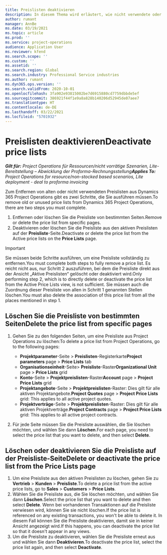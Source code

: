 ```yaml
---
title: Preislisten deaktivieren
description: In diesem Thema wird erläutert, wie nicht verwendete oder alte Preislisten deaktiviert oder entfernt werden.
author: rumant
manager: AnnBe
ms.date: 03/19/2021
ms.topic: article
ms.prod: ''
ms.service: project-operations
audience: Application User
ms.reviewer: kfend
ms.search.scope: ''
ms.custom: ''
ms.assetid: ''
ms.search.region: Global
ms.search.industry: Professional Service industries
ms.author: rumant
ms.dyn365.ops.version: ''
ms.search.validFrom: 2020-10-01
ms.openlocfilehash: 3fa902e93815002be7d6915880cd7759dbbde5ef
ms.sourcegitcommit: 386921f44f1e9a8a828b140206d52945de07aee7
ms.translationtype: HT
ms.contentlocale: de-DE
ms.lasthandoff: 03/22/2021
ms.locfileid: "5701932"
---
```

# <a name="deactivate-price-lists"></a><span data-ttu-id="47926-103">Preislisten deaktivieren</span><span class="sxs-lookup"><span data-stu-id="47926-103">Deactivate price lists</span></span> 

<span data-ttu-id="47926-104">_**Gilt für:** Project Operations für Ressourcen/nicht vorrätige Szenarien, Lite-Bereitstellung – Abwicklung der Proforma-Rechnungsstellung_</span><span class="sxs-lookup"><span data-stu-id="47926-104">_**Applies To:** Project Operations for resource/non-stocked based scenarios, Lite deployment - deal to proforma invoicing_</span></span>

<span data-ttu-id="47926-105">Zum Entfernen von alten oder nicht verwendeten Preislisten aus Dynamics 365 Project Operations gibt es zwei Schritte, die Sie ausführen müssen.</span><span class="sxs-lookup"><span data-stu-id="47926-105">To remove old or unused price lists from Dynamics 365 Project Operations, there are two steps you must complete.</span></span> 

1. <span data-ttu-id="47926-106">Entfernen oder löschen Sie die Preisliste von bestimmten Seiten.</span><span class="sxs-lookup"><span data-stu-id="47926-106">Remove or delete the price list from specific pages.</span></span>
2. <span data-ttu-id="47926-107">Deaktivieren oder löschen Sie die Preisliste aus den aktiven Preislisten auf der **Preisliste**-Seite.</span><span class="sxs-lookup"><span data-stu-id="47926-107">Deactivate or delete the price list from the Active price lists on the **Price Lists** page.</span></span>

>[!IMPORTANT]
> <span data-ttu-id="47926-108">Sie müssen beide Schritte ausführen, um eine Preisliste vollständig zu entfernen.</span><span class="sxs-lookup"><span data-stu-id="47926-108">You must complete both steps to fully remove a price list.</span></span> <span data-ttu-id="47926-109">Es reicht nicht aus, nur Schritt 2 auszuführen, bei dem die Preisliste direkt aus der Ansicht „Aktive Preislisten“ gelöscht oder deaktiviert wird.</span><span class="sxs-lookup"><span data-stu-id="47926-109">Only performing step 2, which is to directly delete or deactivate the price list from the Active Price Lists view, is not sufficient.</span></span> <span data-ttu-id="47926-110">Sie müssen auch die Zuordnung dieser Preisliste von allen in Schritt 1 genannten Stellen löschen.</span><span class="sxs-lookup"><span data-stu-id="47926-110">You must also delete the association of this price list from all the places mentioned in step 1.</span></span>

## <a name="delete-the-price-list-from-specific-pages"></a><span data-ttu-id="47926-111">Löschen Sie die Preisliste von bestimmten Seiten</span><span class="sxs-lookup"><span data-stu-id="47926-111">Delete the price list from specific pages</span></span>
1. <span data-ttu-id="47926-112">Gehen Sie zu den folgenden Seiten, um eine Preisliste aus Project Operations zu löschen:</span><span class="sxs-lookup"><span data-stu-id="47926-112">To delete a price list from Project Operations, go to the following pages:</span></span>  

      - <span data-ttu-id="47926-113">**Projektparameter**-Seite > **Preislisten**-Registerkarte</span><span class="sxs-lookup"><span data-stu-id="47926-113">**Project parameters** page > **Price Lists** tab</span></span>
      - <span data-ttu-id="47926-114">**Organisationseinheit**-Seite> **Preisliste**-Raster</span><span class="sxs-lookup"><span data-stu-id="47926-114">**Organizational Unit** page > **Price Lists** grid</span></span>
      - <span data-ttu-id="47926-115">**Konto**-Seite > **Projektpreislisten**-Raster</span><span class="sxs-lookup"><span data-stu-id="47926-115">**Account** page > **Project Price Lists** grid</span></span>
      - <span data-ttu-id="47926-116">**Projektangebote**-Seite > **Projektpreislisten**-Raster: Dies gilt für alle aktiven Projektangebote.</span><span class="sxs-lookup"><span data-stu-id="47926-116">**Project Quotes** page > **Project Price Lists** grid: This applies to all active project quotes.</span></span>
      - <span data-ttu-id="47926-117">**Projektverträge**-Seite > **Projektpreislisten**-Raster: Dies gilt für alle aktiven Projektverträge.</span><span class="sxs-lookup"><span data-stu-id="47926-117">**Project Contracts** page > **Project Price Lists** grid: This applies to all active project contracts.</span></span>

 2. <span data-ttu-id="47926-118">Für jede Seite müssen Sie die Preisliste auswählen, die Sie löschen möchten, und wählen Sie dann **Löschen**.</span><span class="sxs-lookup"><span data-stu-id="47926-118">For each page, you need to select the price list that you want to delete, and then select **Delete**.</span></span> 
 
## <a name="delete-or-deactivate-the-price-list-from-the-price-lists-page"></a><span data-ttu-id="47926-119">Löschen oder deaktivieren Sie die Preisliste auf der Preisliste-Seite</span><span class="sxs-lookup"><span data-stu-id="47926-119">Delete or deactivate the price list from the Price Lists page</span></span>
 
1. <span data-ttu-id="47926-120">Um eine Preisliste aus den aktiven Preislisten zu löschen, gehen Sie zu **Vertrieb** > **Kunden** > **Preisliste**.</span><span class="sxs-lookup"><span data-stu-id="47926-120">To delete a price list from the active price lists, go to **Sales** > **Customers** > **Price Lists**.</span></span> 
2. <span data-ttu-id="47926-121">Wählen Sie die Preisliste aus, die Sie löschen möchten, und wählen Sie dann **Löschen**.</span><span class="sxs-lookup"><span data-stu-id="47926-121">Select the price list that you want to delete and then select **Delete**.</span></span> <span data-ttu-id="47926-122">Wenn bei vorhandenen Transaktionen auf die Preisliste verwiesen wird, können Sie sie nicht löschen.</span><span class="sxs-lookup"><span data-stu-id="47926-122">If the price list is referenced on any existing transactions, you won't be able to delete it.</span></span> <span data-ttu-id="47926-123">In diesem Fall können Sie die Preisliste deaktivieren, damit sie in keiner Ansicht angezeigt wird.</span><span class="sxs-lookup"><span data-stu-id="47926-123">If this happens, you can deactivate the price list so that it doesn't appear in any views.</span></span> 
3. <span data-ttu-id="47926-124">Um die Preisliste zu deaktivieren, wählen Sie die Preisliste erneut aus und wählen Sie dann **Deaktivieren**.</span><span class="sxs-lookup"><span data-stu-id="47926-124">To deactivate the price list, select the price list again, and then select **Deactivate**.</span></span>   
